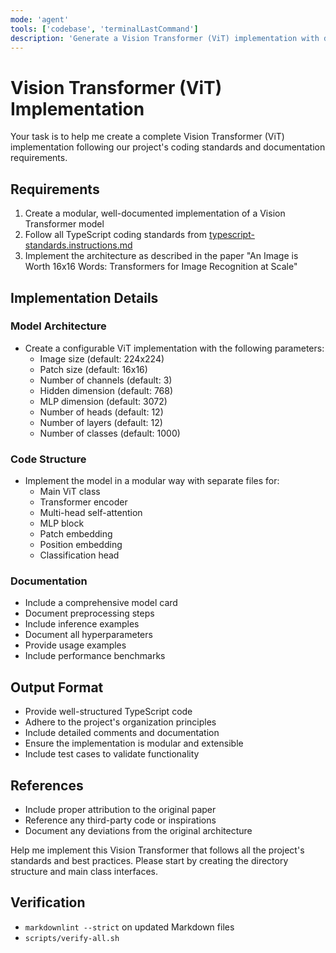 ```yaml
---
mode: 'agent'
tools: ['codebase', 'terminalLastCommand']
description: 'Generate a Vision Transformer (ViT) implementation with detailed documentation'
---
```


# Vision Transformer (ViT) Implementation

Your task is to help me create a complete Vision Transformer (ViT) implementation following our project's coding standards and documentation requirements.

## Requirements

1. Create a modular, well-documented implementation of a Vision Transformer model
2. Follow all TypeScript coding standards from [typescript-standards.instructions.md](../instructions/typescript-standards.instructions.md)
3. Implement the architecture as described in the paper "An Image is Worth 16x16 Words: Transformers for Image Recognition at Scale"

## Implementation Details

### Model Architecture

- Create a configurable ViT implementation with the following parameters:
  - Image size (default: 224x224)
  - Patch size (default: 16x16)
  - Number of channels (default: 3)
  - Hidden dimension (default: 768)
  - MLP dimension (default: 3072)
  - Number of heads (default: 12)
  - Number of layers (default: 12)
  - Number of classes (default: 1000)

### Code Structure

- Implement the model in a modular way with separate files for:
  - Main ViT class
  - Transformer encoder
  - Multi-head self-attention
  - MLP block
  - Patch embedding
  - Position embedding
  - Classification head

### Documentation

- Include a comprehensive model card
- Document preprocessing steps
- Include inference examples
- Document all hyperparameters
- Provide usage examples
- Include performance benchmarks

## Output Format

- Provide well-structured TypeScript code
- Adhere to the project's organization principles
- Include detailed comments and documentation
- Ensure the implementation is modular and extensible
- Include test cases to validate functionality

## References

- Include proper attribution to the original paper
- Reference any third-party code or inspirations
- Document any deviations from the original architecture

Help me implement this Vision Transformer that follows all the project's standards and best practices. Please start by creating the directory structure and main class interfaces.

## Verification

- `markdownlint --strict` on updated Markdown files
- `scripts/verify-all.sh`
